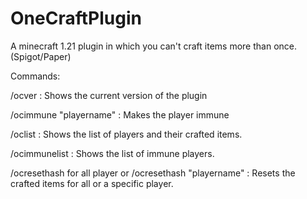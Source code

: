 # OneCraftPlugin

A minecraft 1.21 plugin in which you can't craft items more than once. (Spigot/Paper)


Commands:

/ocver : Shows the current version of the plugin

/ocimmune "playername" : Makes the player immune 

/oclist : Shows the list of players and their crafted items.

/ocimmunelist : Shows the list of immune players.

/ocresethash for all player or /ocresethash "playername" : Resets the crafted items for all or a specific player. 
